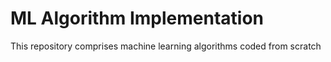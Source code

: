 # ML Algorithm Implementation
This repository comprises machine learning algorithms coded from scratch
